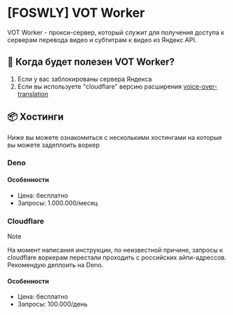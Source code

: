 # [FOSWLY] VOT Worker

VOT Worker - прокси-cервер, который служит для получения доступа к серверам перевода видео и субтитрам к видео из Яндекс API.

## 📖 Когда будет полезен VOT Worker?

1. Если у вас заблокированы сервера Яндекса
2. Если вы используете "cloudflare" версию расширения [voice-over-translation](https://github.com/ilyhalight/voice-over-translation)

## 📦 Хостинги

Ниже вы можете ознакомиться с несколькими хостингами на которые вы можете задеплоить воркер

### Deno

#### Особенности

- Цена: бесплатно
- Запросы: 1.000.000/месяц

### Cloudflare

> [!NOTE]
> На момент написания инструкции, по неизвестной причине, запросы к cloudflare воркерам перестали проходить с российских айпи-адрессов. Рекомендую деплоить на Deno.

#### Особенности

- Цена: бесплатно
- Запросы: 100.000/день